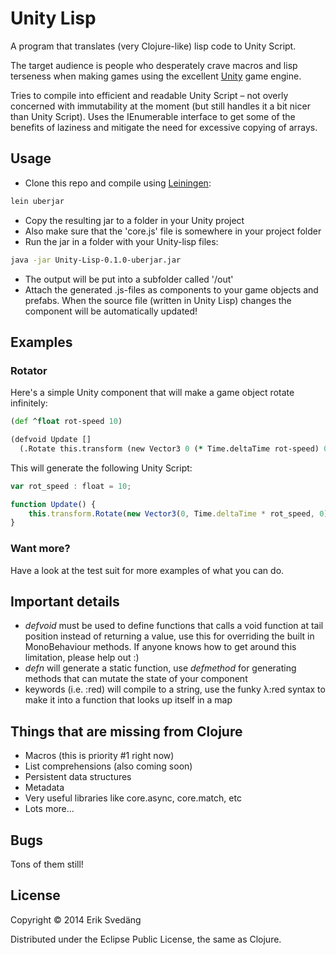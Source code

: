 # Unity Lisp

A program that translates (very Clojure-like) lisp code to Unity Script.

The target audience is people who desperately crave macros and lisp terseness when making games using the excellent [Unity](http://www.unity3d.com) game engine.

Tries to compile into efficient and readable Unity Script – not overly concerned with immutability at the moment (but still handles it a bit nicer than Unity Script). Uses the IEnumerable interface to get some of the benefits of laziness and mitigate the need for excessive copying of arrays.


## Usage

* Clone this repo and compile using [Leiningen](http://leiningen.org/):
```bash
lein uberjar
```
* Copy the resulting jar to a folder in your Unity project
* Also make sure that the 'core.js' file is somewhere in your project folder
* Run the jar in a folder with your Unity-lisp files:
```bash
java -jar Unity-Lisp-0.1.0-uberjar.jar
```
* The output will be put into a subfolder called '/out'
* Attach the generated .js-files as components to your game objects and prefabs. When the source file (written in Unity Lisp) changes the component will be automatically updated!


## Examples

### Rotator
Here's a simple Unity component that will make a game object rotate infinitely:
```clojure
(def ^float rot-speed 10)

(defvoid Update []
  (.Rotate this.transform (new Vector3 0 (* Time.deltaTime rot-speed) 0)))
```
This will generate the following Unity Script:
```javascript
var rot_speed : float = 10;

function Update() {
    this.transform.Rotate(new Vector3(0, Time.deltaTime * rot_speed, 0));
}
```

### Want more?
Have a look at the test suit for more examples of what you can do.


## Important details
- *defvoid* must be used to define functions that calls a void function at tail position instead of returning a value, use this for overriding the built in MonoBehaviour methods. If anyone knows how to get around this limitation, please help out :)
- *defn* will generate a static function, use *defmethod* for generating methods that can mutate the state of your component
- keywords (i.e. :red) will compile to a string, use the funky λ:red syntax to make it into a function that looks up itself in a map


## Things that are missing from Clojure
* Macros (this is priority #1 right now)
* List comprehensions (also coming soon)
* Persistent data structures
* Metadata
* Very useful libraries like core.async, core.match, etc
* Lots more...


## Bugs
Tons of them still!

## License

Copyright © 2014 Erik Svedäng

Distributed under the Eclipse Public License, the same as Clojure.
